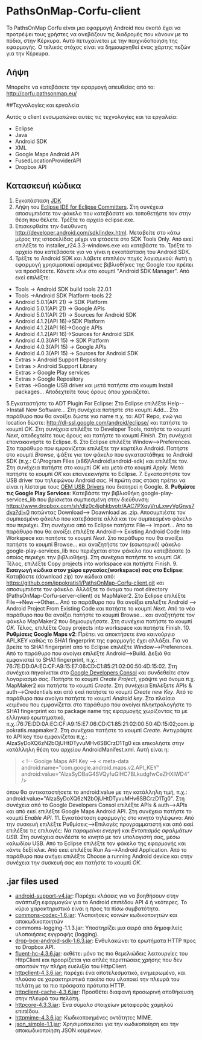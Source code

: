 ﻿# PathsOnMap-Corfu-client
 Το PathsOnMap Corfu είναι μια εφαρμογή Android που σκοπό έχει να προτρέψει τους χρήστες να ανεβάζουν τις διαδρομές που κάνουν με τα πόδια, στην Κέρκυρα. Αυτό πετυχαίνεται με την παιχνιδοποίηση της εφαρμογής. Ο τελικός στόχος είναι να δημιουργηθεί ένας χάρτης πεζών για την Κέρκυρα.

## Λήψη ##
Μπορείτε να κατεβάσετε την εφαρμογή απευθείας από το: http://corfu.pathsonmap.eu/

##Τεχνολογίες και εργαλεία 

Αυτός ο client ενσωματώνει αυτές τις τεχνολογίες και τα εργαλεία:

 - Eclipse
 - Java
 - Android SDK
 - XML
 - Google Maps Android API
 - FusedLocationProviderAPI
 - Dropbox API

## Κατασκευή κώδικα ##

 1. Εγκατάσταση [JDK](http://www.oracle.com/technetwork/java/javase/downloads/jdk7-downloads-1880260.html)
 2. Λήψη του [Eclipse IDE for Eclipse Committers](http://www.eclipse.org/downloads/packages/eclipse-ide-eclipse-committers-450/marsr). Στη συνέχεια αποσυμπιέστε τον φάκελο που κατεβάσατε και τοποθετήστε τον στην θέση που θέλετε. Τρέξτε το αρχείο eclipse.exe.
 3. Επισκεφθείτε την διεύθυνση http://developer.android.com/sdk/index.html. Μεταβείτε στο κάτω μέρος της ιστοσελίδας μέχρι να φτάσετε στο  SDK Tools Only. Από εκεί επιλέξτε το installer_r24.3.3-windows.exe και κατεβάστε το. Τρέξτε το αρχείο που κατεβάσατε για να γίνει η εγκατάσταση του Android SDK.
 4. Τρέξτε το Android SDK και λάβετε επιπλέον πηγές λογισμικού: Αυτή η εφαρμογή χρησιμοποιεί ορισμένες βιβλιοθήκες της Google που πρέπει να προσθέσετε. Κάνετε κλικ στο κουμπί "Android SDK Manager". Από εκεί επιλέξτε:
 
- Tools -> Android SDK build tools 22.0.1
- Tools ->Android SDK Platform-tools 22
- Android 5.0.1(API 21) -> SDK Platform
- Android 5.0.1(API 21) -> Google APIs
- Android 5.0.1(API 21) -> Sources for Android SDK
- Android 4.1.2(API 16)->SDK Platform
- Android 4.1.2(API 16)->Google APIs
- Android 4.1.2(API 16)->Sources for Android SDK
- Android 4.0.3(API 15) -> SDK Platform
- Android 4.0.3(API 15) -> Google APIs
- Android 4.0.3(API 15) -> Sources for Android SDK
- Extras > Android Support Repository 
-  Extras > Android Support Library 
- Extras > Google Play services 
- Extras > Google Repository
- Extras ->Google USB driver
και μετά πατήστε στο κουμπι Install packages... Αποδεχτείτε τους όρους όπου χρειάζεται.

5.Εγκαταστήστε το ADT Plugin For Eclipse: Στο Eclipse επιλέξτε Help-->Install New Software... Στη συνέχεια πατήστε στο κουμπί Add... Στο παράθυρο που θα ανοίξει δώστε για name π.χ. το: ADT Repo, ενώ για location δώστε: http://dl-ssl.google.com/android/eclipse/ και πατήστε το κουμπί *OK*. Στη συνέχεια επιλέξτε το Developer Tools, πατήστε το κουμπί *Next*, αποδεχτείτε τους όρους και πατήστε το κουμπί *Finish*. Στη συνέχεια επανακκινήστε το Eclipse.
6. Στο Eclipse επιλέξτε Window-->Preferences. Στο παράθυρο που εμφανίζεται επιλέξτε την καρτέλα Android. Πατήστε στο κουμπί *Browse*, ψάξτε για τον φάκελο που εγκαταστάθηκε το Android SDK (π.χ.:  C:\Program Files (x86)\Android\android-sdk) και επιλέξτε τον. Στη συνέχεια πατήστε στο κουμπί *OK* και μετά στο κουμπί *Apply*. Μετά πατήστε το κουμπί *OK* και επανεκκινήστε το Eclipse.
7. Εγκαταστήστε τον USB driver του τηλεφώνου Android σας. Η πρώτη σας στάση πρέπει να είναι η λίστα με τους  [OEM USB Drivers](http://developer.android.com/tools/extras/oem-usb.html#Drivers) που διατηρεί η Google.
8. **Ρυθμίστε τις Google Play Services**: Κατεβάστε την βιβλιοθήκη google-play-services_lib που βρίσκεται συμπιεσμένη στην διεύθυνση: https://www.dropbox.com/sh/dlz0c4jghkbvotr/AAC7PXqyVruLxwyVgGnys7dva?dl=0 πατώντας Download--> Doawnload as .zip. Αποσυμπιέστε τον συμπιεσμένο φάκελο που κατεβάσατε αλλά και τον συμπιεσμένο φάκελο που περιέχει.  Στη συνέχεια από το Eclipse πατήστε File--> Import... Απο το παράθυρο που θα ανοίξει επιλέξτε  Android--> Existing Android Code Into Workspece και πατήστε το κουμπί *Next*. Στο παράθυρο που θα ανοίξει πατήστε το κουμπί Browse... και αναζητήστε τον (εσωτερικό) φάκελο google-play-services_lib που περιέχεται στον φάκελο που κατεβάσατε (ο οποίος περιέχει την βιβλιοθήκη). Στη συνέχεια πατήστε το κουμπί *OK*. Τέλος, επιλέξτε Copy projects into workspace και πατήστε Finish.
9. **Εισαγωγή κώδικα στον χώρο εργασίας(workspace) σας στο Eclipse**: Καταβάστε (download zip) τον κώδικα από: https://github.com/ippokratis1/PathsOnMap-Corfu-client.git και αποσυμπιέστε τον φάκελο. Αλλάξτε το όνομα του root directory (PathsOnMap-Corfu-server-client) σε MapMaker2. Στο Eclipse επιλέξτε File-->New-->Other... Από το παράθυρο που θα ανοίξει επιλέξτε Android --> Android Project From Existing Code και πατήστε το κουμπί *Next*. Από το νέο παράθυρο που θα ανοίξει πατήστε το κουμπί Browse... και αναζητήστε τον φάκελο MapMaker2 που δημιουργήσατε. Στη συνέχεια πατήστε το κουμπί *OK*. Τέλος, επιλέξτε Copy projects into workspace και πατήστε Finish.
10. **Ρυθμίσεις Google Maps v2**: Πρέπει να αποκτήσετε ένα καινούργιο API_KEY καθώς το SHA1 fingerprint της εφαρμογής έχει αλλάξει. Για να βρείτε το SHA1 fingerprint από το Eclipse επιλέξτε Window-->Preferences. Από το παράθυρο που ανοίγει επιλέξτε Android-->Build. Δεξιά θα εμφανιστεί το SHA1 fingerprint, π.χ.: 76:7E:DD:0A:EC:CF:A9:15:E7:06:CD:C1:85:21:02:00:50:4D:15:02. Στη συνέχεια πηγαίνεται στο  [Google Developers Consol](https://accounts.google.com/ServiceLogin?continue=https://console.developers.google.com/project) και συνδεθείτε στον λογαριασμό σας. Πατήστε το κουμπί *Create Project*, γράψτε για όνομα π.χ. MapMaker2 και πατήστε το κουμπί *Create*. Στη συνέχεια Επιλέξετε APIs & auth-->Credentials και από εκεί πατήστε το κουμπί *Create new Key*. Από το παράθυρο που ανοίγει πατήστε το κουμπί *Android key*. Στο πλαίσιο κειμένου που εμφανίζεται στο παράθυρο που ανοίγει πληκτρολογήστε το SHA1 fingerprint και το package name της εφαρμογής χωρίζοντας τα με ελληνικό ερωτηματικό, π.χ.:76:7E:DD:0A:EC:CF:A9:15:E7:06:CD:C1:85:21:02:00:50:4D:15:02;com.ippokratis.mapmaker2.  Στη συνέχεια πατήστε το κουμπί *Create*. Αντιγράψτε το API key που εμφανίζεται π.χ.: AIzaSyDoXQ6zN2bOjUHtDTyvuMHv6SBCrzD1Tg0 και επικολήστε στην κατάλληλη θέση του αρχείου AndroidManifest.xml. Αυτή είναι η: 
>  < !-- Goolge Maps API Key -->
>       < meta-data
>            android:name="com.google.android.maps.v2.API_KEY"
 >           android:value="AIzaSyDBaG4SVQyfuGlHC7BLkudgfwCeZHXlWD4" />

όπου θα αντικαταστήσετε  το android:value με την κατάλληλη τιμή, π.χ.: android:value="AIzaSyDoXQ6zN2bOjUHtDTyvuMHv6SBCrzD1Tg0". Στη συνέχεια από το Google Developers Consol επιλέξτε APIs & auth-->APIs και από εκεί επιλέξτε Google Maps Android API. Στη συνέχεια πατήστε το κουμπί *Enable API*.
 11. Εγκατάσταση  εφαρμογής στο κινητό τηλέφωνο: Από την συσκευή επιλέξτε Ρυθμίσεις-->Επιλογές προγραμματιστή και από εκεί επιλέξτε τις επιλογές: *Να παραμείνει ενεργή* και *Εντοπισμός σφαλμάτων USB*. Στη συνέχεια συνδέστε το κινητό με τον υπολογιστή σας, μέσω καλωδίου USB. Από το Eclipse επιλέξτε τον φάκελο της εφαρμογής και κάντε δεξί κλικ. Από εκεί επιλέξτε Run As-->Android Application. Από το παράθυρο που ανήγει επιλέξτε Choose a running Android device και στην συνέχεια την συσκευή σας και πατήστε το κουμπί *OK*.

## .jar files used ##

 - [android-support-v4.jar](http://developer.android.com/reference/android/support/v4/app/package-summary.html): Παρέχει κλάσεις για να βοηθήσουν στην ανάπτυξη εφαρμογών για το Android επιπέδου API 4 ή νεότερες. Το κύριο χαρακτηριστικό είναι η προς τα πίσω συμβατότητα.
 - [commons-codec-1.6.jar](https://commons.apache.org/proper/commons-codec/): Υλοποιήσεις κοινών κωδικοποιητών και αποκωδικοποιητών
 - commoms-logging-1.1.3.jar: Υποστηρίζει μια σειρά από δημοφιλείς υλοποιήσεις εγγραφής (logging).
 - [drop-box-android-sdk-1.6.3.jar](https://www.dropbox.com/developers/core/sdks/android): Ενθυλακώνει τα ερωτήματα HTTP προς το Dropbox API.
 - [fluent-hc-4.3.6.jar](https://hc.apache.org/httpcomponents-client-ga/tutorial/html/fluent.html):  εκθέτει μόνο τις πιο θεμελιώδεις λειτουργίες του HttpClient και προορίζεται για απλές περιπτώσεις χρήσης που δεν απαιτούν την πλήρη ευελιξία του HttpClient.
 - [httpclient-4.3.6.jar:](https://hc.apache.org/httpcomponents-client-ga/) παρέχει ένα αποτελεσματικό, ενημερωμένο, και πλούσιο σε χαρακτηριστικά πακέτο που υλοποιεί την πλευρά του πελάτη με τα πιο πρόσφατα πρότυπα HTTP.
 - [httpclient-cache-4.3.6.jar](http://hc.apache.org/httpcomponents-client-ga/httpclient-cache/apidocs/org/apache/http/impl/client/cache/CachingHttpClient.html): Προσθέτει διαφανή προσωρινή αποθήκευση στην πλευρά του πελάτη.
 - [httpcore-4.3.3.jar](https://hc.apache.org/httpcomponents-core-dev/): Ένα σύμολο στοιχείων μεταφοράς χαμηλού επιπέδου.
 - [httpmime-4.3.6.jar](https://hc.apache.org/httpcomponents-client-ga/httpmime/dependency-info.html):  Κωδικοποιημένες οντότητες MIME.
 - [json_simple-1.1.jar](https://code.google.com/p/json-simple/): Χρησιμοποιείται για την κωδικοποίηση και την αποκωδικοποίηση JSON κειμένων.

